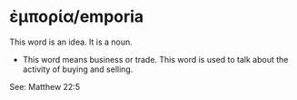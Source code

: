 # ἐμπορία/emporia
This word is an idea. It is a noun.
* This word means business or trade. This word is used to talk about the activity of buying and selling.

See: Matthew 22:5

